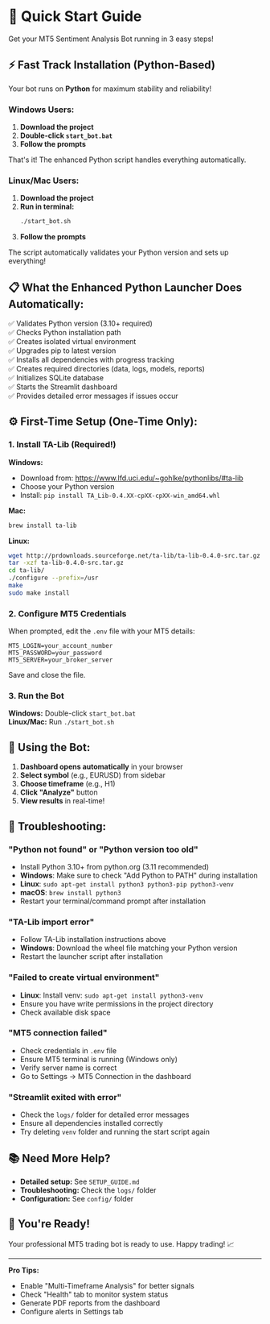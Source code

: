 # 🚀 Quick Start Guide

Get your MT5 Sentiment Analysis Bot running in 3 easy steps!

## ⚡ Fast Track Installation (Python-Based)

Your bot runs on **Python** for maximum stability and reliability!

### Windows Users:

1. **Download the project**
2. **Double-click `start_bot.bat`**
3. **Follow the prompts**

That's it! The enhanced Python script handles everything automatically.

### Linux/Mac Users:

1. **Download the project**
2. **Run in terminal:**
   ```bash
   ./start_bot.sh
   ```
3. **Follow the prompts**

The script automatically validates your Python version and sets up everything!

## 📋 What the Enhanced Python Launcher Does Automatically:

✅ Validates Python version (3.10+ required)  
✅ Checks Python installation path  
✅ Creates isolated virtual environment  
✅ Upgrades pip to latest version  
✅ Installs all dependencies with progress tracking  
✅ Creates required directories (data, logs, models, reports)  
✅ Initializes SQLite database  
✅ Starts the Streamlit dashboard  
✅ Provides detailed error messages if issues occur  

## ⚙️ First-Time Setup (One-Time Only):

### 1. Install TA-Lib (Required!)

**Windows:**
- Download from: https://www.lfd.uci.edu/~gohlke/pythonlibs/#ta-lib
- Choose your Python version
- Install: `pip install TA_Lib-0.4.XX-cpXX-cpXX-win_amd64.whl`

**Mac:**
```bash
brew install ta-lib
```

**Linux:**
```bash
wget http://prdownloads.sourceforge.net/ta-lib/ta-lib-0.4.0-src.tar.gz
tar -xzf ta-lib-0.4.0-src.tar.gz
cd ta-lib/
./configure --prefix=/usr
make
sudo make install
```

### 2. Configure MT5 Credentials

When prompted, edit the `.env` file with your MT5 details:

```env
MT5_LOGIN=your_account_number
MT5_PASSWORD=your_password
MT5_SERVER=your_broker_server
```

Save and close the file.

### 3. Run the Bot

**Windows:** Double-click `start_bot.bat`  
**Linux/Mac:** Run `./start_bot.sh`

## 🎯 Using the Bot:

1. **Dashboard opens automatically** in your browser
2. **Select symbol** (e.g., EURUSD) from sidebar
3. **Choose timeframe** (e.g., H1)
4. **Click "Analyze"** button
5. **View results** in real-time!

## 🔧 Troubleshooting:

### "Python not found" or "Python version too old"
- Install Python 3.10+ from python.org (3.11 recommended)
- **Windows**: Make sure to check "Add Python to PATH" during installation
- **Linux**: `sudo apt-get install python3 python3-pip python3-venv`
- **macOS**: `brew install python3`
- Restart your terminal/command prompt after installation

### "TA-Lib import error"
- Follow TA-Lib installation instructions above
- **Windows**: Download the wheel file matching your Python version
- Restart the launcher script after installation

### "Failed to create virtual environment"
- **Linux**: Install venv: `sudo apt-get install python3-venv`
- Ensure you have write permissions in the project directory
- Check available disk space

### "MT5 connection failed"
- Check credentials in `.env` file
- Ensure MT5 terminal is running (Windows only)
- Verify server name is correct
- Go to Settings → MT5 Connection in the dashboard

### "Streamlit exited with error"
- Check the `logs/` folder for detailed error messages
- Ensure all dependencies installed correctly
- Try deleting `venv` folder and running the start script again

## 📚 Need More Help?

- **Detailed setup:** See `SETUP_GUIDE.md`
- **Troubleshooting:** Check the `logs/` folder
- **Configuration:** See `config/` folder

## 🎊 You're Ready!

Your professional MT5 trading bot is ready to use. Happy trading! 📈

---

**Pro Tips:**
- Enable "Multi-Timeframe Analysis" for better signals
- Check "Health" tab to monitor system status
- Generate PDF reports from the dashboard
- Configure alerts in Settings tab
